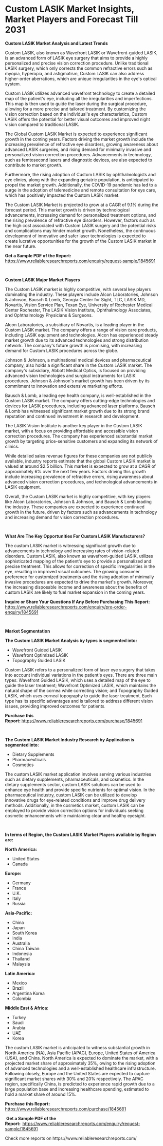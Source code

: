<p><h1>Custom LASIK Market Insights, Market Players and Forecast Till 2031</h1></p><p><strong>Custom LASIK Market Analysis and Latest Trends</strong></p>
<p><p>Custom LASIK, also known as Wavefront LASIK or Wavefront-guided LASIK, is an advanced form of LASIK eye surgery that aims to provide a highly personalized and precise vision correction procedure. Unlike traditional LASIK surgery, which only corrects the common refractive errors such as myopia, hyperopia, and astigmatism, Custom LASIK can also address higher-order aberrations, which are unique irregularities in the eye's optical system.</p><p>Custom LASIK utilizes advanced wavefront technology to create a detailed map of the patient's eye, including all the irregularities and imperfections. This map is then used to guide the laser during the surgical procedure, allowing for a more precise and tailored treatment. By customizing the vision correction based on the individual's eye characteristics, Custom LASIK offers the potential for better visual outcomes and improved night vision compared to traditional LASIK.</p><p>The Global Custom LASIK Market is expected to experience significant growth in the coming years. Factors driving the market growth include the increasing prevalence of refractive eye disorders, growing awareness about advanced LASIK surgeries, and rising demand for minimally invasive and personalized vision correction procedures. Advancements in technology, such as femtosecond lasers and diagnostic devices, are also expected to contribute to market growth.</p><p>Furthermore, the rising adoption of Custom LASIK by ophthalmologists and eye clinics, along with the expanding geriatric population, is anticipated to propel the market growth. Additionally, the COVID-19 pandemic has led to a surge in the adoption of telemedicine and remote consultation for eye care, which has positively impacted the Custom LASIK market.</p><p>The Custom LASIK Market is projected to grow at a CAGR of 9.1% during the forecast period. This market growth is driven by technological advancements, increasing demand for personalized treatment options, and the rising prevalence of refractive eye disorders. However, factors such as the high cost associated with Custom LASIK surgery and the potential risks and complications may hinder market growth. Nonetheless, the continuous development of innovative and safer laser technologies is expected to create lucrative opportunities for the growth of the Custom LASIK market in the near future.</p></p>
<p><strong>Get a Sample PDF of the Report:&nbsp;</strong> <a href="https://www.reliableresearchreports.com/enquiry/request-sample/1845691">https://www.reliableresearchreports.com/enquiry/request-sample/1845691</a></p>
<p>&nbsp;</p>
<p><strong>Custom LASIK Major Market Players</strong></p>
<p><p>The Custom LASIK market is highly competitive, with several key players dominating the industry. These players include Alcon Laboratories, Johnson & Johnson, Bausch & Lomb, Georgia Center for Sight, TLC, LASIK MD, Novartis, Vision Service Plan, Texan Eye, University of Rochester Medical Center Rochester, The LASIK Vision Institute, Ophthalmology Associates, and Ophthalmology Physicians & Surgeons.</p><p>Alcon Laboratories, a subsidiary of Novartis, is a leading player in the Custom LASIK market. The company offers a range of vision care products, including LASIK equipment and technologies. Alcon has experienced steady market growth due to its advanced technologies and strong distribution network. The company's future growth is promising, with increasing demand for Custom LASIK procedures across the globe.</p><p>Johnson & Johnson, a multinational medical devices and pharmaceutical company, also holds a significant share in the Custom LASIK market. The company's subsidiary, Abbott Medical Optics, is focused on providing advanced vision technologies and surgical instruments for LASIK procedures. Johnson & Johnson's market growth has been driven by its commitment to innovation and extensive marketing efforts.</p><p>Bausch & Lomb, a leading eye health company, is well-established in the Custom LASIK market. The company offers cutting-edge technologies and devices for LASIK procedures, including advanced laser platforms. Bausch & Lomb has witnessed significant market growth due to its strong brand reputation and continued investment in research and development.</p><p>The LASIK Vision Institute is another key player in the Custom LASIK market, with a focus on providing affordable and accessible vision correction procedures. The company has experienced substantial market growth by targeting price-sensitive customers and expanding its network of clinics.</p><p>While detailed sales revenue figures for these companies are not publicly available, industry reports estimate that the global Custom LASIK market is valued at around $2.5 billion. This market is expected to grow at a CAGR of approximately 6% over the next few years. Factors driving this growth include increasing prevalence of refractive errors, rising awareness about advanced vision correction procedures, and technological advancements in LASIK equipment.</p><p>Overall, the Custom LASIK market is highly competitive, with key players like Alcon Laboratories, Johnson & Johnson, and Bausch & Lomb leading the industry. These companies are expected to experience continued growth in the future, driven by factors such as advancements in technology and increasing demand for vision correction procedures.</p></p>
<p>&nbsp;</p>
<p><strong>What Are The Key Opportunities For Custom LASIK Manufacturers?</strong></p>
<p><p>The custom LASIK market is witnessing significant growth due to advancements in technology and increasing rates of vision-related disorders. Custom LASIK, also known as wavefront-guided LASIK, utilizes sophisticated mapping of the patient's eye to provide a personalized and precise treatment. This allows for correction of specific irregularities in the eye, resulting in improved visual outcomes. The growing consumer preference for customized treatments and the rising adoption of minimally invasive procedures are expected to drive the market's growth. Moreover, the increasing disposable income and awareness about the benefits of custom LASIK are likely to fuel market expansion in the coming years.</p></p>
<p><strong>Inquire or Share Your Questions If Any Before Purchasing This Report:</strong> <a href="https://www.reliableresearchreports.com/enquiry/pre-order-enquiry/1845691">https://www.reliableresearchreports.com/enquiry/pre-order-enquiry/1845691</a></p>
<p>&nbsp;</p>
<p><strong>Market Segmentation</strong></p>
<p><strong>The Custom LASIK Market Analysis by types is segmented into:</strong></p>
<p><ul><li>Wavefront Guided LASIK</li><li>Wavefront Optimized LASIK</li><li>Topography Guided LASIK</li></ul></p>
<p><p>Custom LASIK refers to a personalized form of laser eye surgery that takes into account individual variations in the patient's eyes. There are three main types: Wavefront Guided LASIK, which uses a detailed map of the eye to guide the laser treatment; Wavefront Optimized LASIK, which maintains the natural shape of the cornea while correcting vision; and Topography Guided LASIK, which uses corneal topography to guide the laser treatment. Each type has its specific advantages and is tailored to address different vision issues, providing improved outcomes for patients.</p></p>
<p><strong>Purchase this Report:&nbsp;</strong><a href="https://www.reliableresearchreports.com/purchase/1845691">https://www.reliableresearchreports.com/purchase/1845691</a></p>
<p>&nbsp;</p>
<p><strong>The Custom LASIK Market Industry Research by Application is segmented into:</strong></p>
<p><ul><li>Dietary Supplements</li><li>Pharmaceuticals</li><li>Cosmetics</li></ul></p>
<p><p>The custom LASIK market application involves serving various industries such as dietary supplements, pharmaceuticals, and cosmetics. In the dietary supplements sector, custom LASIK solutions can be used to enhance eye health and provide specific nutrients for optimal vision. In the pharmaceutical industry, custom LASIK can be utilized to develop innovative drugs for eye-related conditions and improve drug delivery methods. Additionally, in the cosmetics market, custom LASIK can be employed to provide vision correction options for individuals seeking cosmetic enhancements while maintaining clear and healthy eyesight.</p></p>
<p>&nbsp;</p>
<p><strong>In terms of Region, the Custom LASIK Market Players available by Region are:</strong></p>
<p>
    <p> <strong> North America: </strong>
        <ul>
            <li>United States</li>
            <li>Canada</li>
        </ul>
        </p> 
    <p> <strong> Europe: </strong>
        <ul>
            <li>Germany</li>
            <li>France</li>
            <li>U.K.</li>
            <li>Italy</li>
            <li>Russia</li>
        </ul>
        </p> 
    <p> <strong> Asia-Pacific: </strong>
        <ul>
            <li>China</li>
            <li>Japan</li>
            <li>South Korea</li>
            <li>India</li>
            <li>Australia</li>
            <li>China Taiwan</li>
            <li>Indonesia</li>
            <li>Thailand</li>
            <li>Malaysia</li>
        </ul>
        </p> 
    <p> <strong> Latin America: </strong>
        <ul>
            <li>Mexico</li>
            <li>Brazil</li>
            <li>Argentina Korea</li>
            <li>Colombia</li>
        </ul>
        </p> 
    <p> <strong> Middle East & Africa: </strong>
        <ul>
            <li>Turkey</li>
            <li>Saudi</li>
            <li>Arabia</li>
            <li>UAE</li>
            <li>Korea</li>
        </ul>
    </p>
    </p>
<p><p>The custom LASIK market is anticipated to witness substantial growth in North America (NA), Asia Pacific (APAC), Europe, United States of America (USA), and China. North America is expected to dominate the market, with a projected market share of approximately 35%, owing to the rising adoption of advanced technologies and a well-established healthcare infrastructure. Following closely, Europe and the United States are expected to capture significant market shares with 30% and 20% respectively. The APAC region, specifically China, is predicted to experience rapid growth due to a large population base and increasing healthcare spending, estimated to hold a market share of around 15%.</p></p>
<p><strong>Purchase this Report: </strong><a href="https://www.reliableresearchreports.com/purchase/1845691">https://www.reliableresearchreports.com/purchase/1845691</a></p>
<p>&nbsp;<strong>Get a Sample PDF of the Report:&nbsp;&nbsp;</strong><a href="https://www.reliableresearchreports.com/enquiry/request-sample/1845691">https://www.reliableresearchreports.com/enquiry/request-sample/1845691</a></p>
<p><strong></strong></p>
<p>Check more reports on https://www.reliableresearchreports.com/</p>